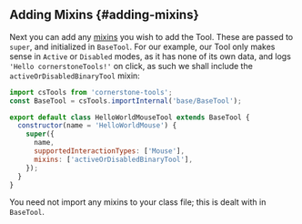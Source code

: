 ## Adding Mixins {#adding-mixins}

Next you can add any [mixins](../anatomy-of-a-tool/index.md#mixins) you wish to add the Tool. These are passed to `super`, and initialized in `BaseTool`. For our example, our Tool only makes sense in `Active` or `Disabled` modes, as it has none of its own data, and logs `'Hello cornerstoneTools!'` on click, as such we shall include the `activeOrDisabledBinaryTool` mixin:

```js
import csTools from 'cornerstone-tools';
const BaseTool = csTools.importInternal('base/BaseTool');

export default class HelloWorldMouseTool extends BaseTool {
  constructor(name = 'HelloWorldMouse') {
    super({
      name,
      supportedInteractionTypes: ['Mouse'],
      mixins: ['activeOrDisabledBinaryTool'],
    });
  }
}
```

You need not import any mixins to your class file; this is dealt with in `BaseTool`.
